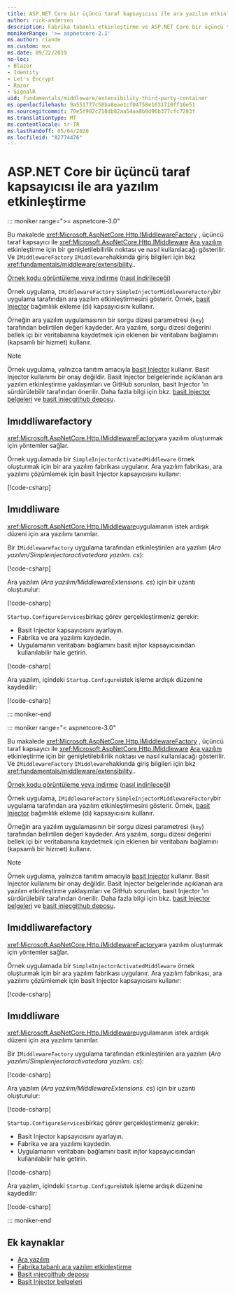 ```yaml
---
title: ASP.NET Core bir üçüncü taraf kapsayıcısı ile ara yazılım etkinleştirme
author: rick-anderson
description: Fabrika tabanlı etkinleştirme ve ASP.NET Core bir üçüncü taraf kapsayıcısı ile kesin olarak belirlenmiş bir ara yazılımı nasıl kullanacağınızı öğrenin.
monikerRange: '>= aspnetcore-2.1'
ms.author: riande
ms.custom: mvc
ms.date: 09/22/2019
no-loc:
- Blazor
- Identity
- Let's Encrypt
- Razor
- SignalR
uid: fundamentals/middleware/extensibility-third-party-container
ms.openlocfilehash: 9a551777c58ba8eae1cf04758e1631710ff16e51
ms.sourcegitcommit: 70e5f982c218db82aa54aa8b8d96b377cfc7283f
ms.translationtype: MT
ms.contentlocale: tr-TR
ms.lasthandoff: 05/04/2020
ms.locfileid: "82774476"
---
```

# <a name="middleware-activation-with-a-third-party-container-in-aspnet-core"></a>ASP.NET Core bir üçüncü taraf kapsayıcısı ile ara yazılım etkinleştirme

::: moniker range=">= aspnetcore-3.0"

Bu makalede <xref:Microsoft.AspNetCore.Http.IMiddlewareFactory> , üçüncü taraf kapsayıcı ile <xref:Microsoft.AspNetCore.Http.IMiddleware> [Ara yazılım](xref:fundamentals/middleware/index) etkinleştirme için bir genişletilebilirlik noktası ve nasıl kullanılacağı gösterilir. Ve `IMiddlewareFactory` `IMiddleware`hakkında giriş bilgileri için bkz <xref:fundamentals/middleware/extensibility>..

[Örnek kodu görüntüleme veya indirme](https://github.com/dotnet/AspNetCore.Docs/tree/master/aspnetcore/fundamentals/middleware/extensibility-third-party-container/samples/) ([nasıl indirileceği](xref:index#how-to-download-a-sample))

Örnek uygulama, `IMiddlewareFactory` `SimpleInjectorMiddlewareFactory`bir uygulama tarafından ara yazılım etkinleştirmesini gösterir. Örnek, [basit Injector](https://simpleinjector.org) bağımlılık ekleme (dı) kapsayıcısını kullanır.

Örneğin ara yazılım uygulamasının bir sorgu dizesi parametresi (`key`) tarafından belirtilen değeri kaydeder. Ara yazılım, sorgu dizesi değerini bellek içi bir veritabanına kaydetmek için eklenen bir veritabanı bağlamını (kapsamlı bir hizmet) kullanır.

> [!NOTE]
> Örnek uygulama, yalnızca tanıtım amacıyla [basit Injector](https://github.com/simpleinjector/SimpleInjector) kullanır. Basit Injector kullanımı bir onay değildir. Basit Injector belgelerinde açıklanan ara yazılım etkinleştirme yaklaşımları ve GitHub sorunları, basit Injector 'ın sürdürülebilir tarafından önerilir. Daha fazla bilgi için bkz. [basit Injector belgeleri](https://simpleinjector.readthedocs.io/en/latest/index.html) ve [basit injecgithub deposu](https://github.com/simpleinjector/SimpleInjector).

## <a name="imiddlewarefactory"></a>Imıddliwarefactory

<xref:Microsoft.AspNetCore.Http.IMiddlewareFactory>ara yazılım oluşturmak için yöntemler sağlar.

Örnek uygulamada bir `SimpleInjectorActivatedMiddleware` örnek oluşturmak için bir ara yazılım fabrikası uygulanır. Ara yazılım fabrikası, ara yazılımı çözümlemek için basit Injector kapsayıcısını kullanır:

[!code-csharp[](extensibility-third-party-container/samples/3.x/SampleApp/Middleware/SimpleInjectorMiddlewareFactory.cs?name=snippet1&highlight=5-8,12)]

## <a name="imiddleware"></a>Imıddliware

<xref:Microsoft.AspNetCore.Http.IMiddleware>uygulamanın istek ardışık düzeni için ara yazılımı tanımlar.

Bir `IMiddlewareFactory` uygulama tarafından etkinleştirilen ara yazılım (*Ara yazılım/Simpleınjectoractivatedara yazılım. cs*):

[!code-csharp[](extensibility-third-party-container/samples/3.x/SampleApp/Middleware/SimpleInjectorActivatedMiddleware.cs?name=snippet1)]

Ara yazılım (*Ara yazılım/MiddlewareExtensions. cs*) için bir uzantı oluşturulur:

[!code-csharp[](extensibility-third-party-container/samples/3.x/SampleApp/Middleware/MiddlewareExtensions.cs?name=snippet1)]

`Startup.ConfigureServices`birkaç görev gerçekleştirmeniz gerekir:

* Basit Injector kapsayıcısını ayarlayın.
* Fabrika ve ara yazılımı kaydedin.
* Uygulamanın veritabanı bağlamını basit ınjtor kapsayıcısından kullanılabilir hale getirin.

[!code-csharp[](extensibility-third-party-container/samples/3.x/SampleApp/Startup.cs?name=snippet1)]

Ara yazılım, içindeki `Startup.Configure`istek işleme ardışık düzenine kaydedilir:

[!code-csharp[](extensibility-third-party-container/samples/3.x/SampleApp/Startup.cs?name=snippet2&highlight=12)]

::: moniker-end

::: moniker range="< aspnetcore-3.0"

Bu makalede <xref:Microsoft.AspNetCore.Http.IMiddlewareFactory> , üçüncü taraf kapsayıcı ile <xref:Microsoft.AspNetCore.Http.IMiddleware> [Ara yazılım](xref:fundamentals/middleware/index) etkinleştirme için bir genişletilebilirlik noktası ve nasıl kullanılacağı gösterilir. Ve `IMiddlewareFactory` `IMiddleware`hakkında giriş bilgileri için bkz <xref:fundamentals/middleware/extensibility>..

[Örnek kodu görüntüleme veya indirme](https://github.com/dotnet/AspNetCore.Docs/tree/master/aspnetcore/fundamentals/middleware/extensibility-third-party-container/samples/) ([nasıl indirileceği](xref:index#how-to-download-a-sample))

Örnek uygulama, `IMiddlewareFactory` `SimpleInjectorMiddlewareFactory`bir uygulama tarafından ara yazılım etkinleştirmesini gösterir. Örnek, [basit Injector](https://simpleinjector.org) bağımlılık ekleme (dı) kapsayıcısını kullanır.

Örneğin ara yazılım uygulamasının bir sorgu dizesi parametresi (`key`) tarafından belirtilen değeri kaydeder. Ara yazılım, sorgu dizesi değerini bellek içi bir veritabanına kaydetmek için eklenen bir veritabanı bağlamını (kapsamlı bir hizmet) kullanır.

> [!NOTE]
> Örnek uygulama, yalnızca tanıtım amacıyla [basit Injector](https://github.com/simpleinjector/SimpleInjector) kullanır. Basit Injector kullanımı bir onay değildir. Basit Injector belgelerinde açıklanan ara yazılım etkinleştirme yaklaşımları ve GitHub sorunları, basit Injector 'ın sürdürülebilir tarafından önerilir. Daha fazla bilgi için bkz. [basit Injector belgeleri](https://simpleinjector.readthedocs.io/en/latest/index.html) ve [basit injecgithub deposu](https://github.com/simpleinjector/SimpleInjector).

## <a name="imiddlewarefactory"></a>Imıddliwarefactory

<xref:Microsoft.AspNetCore.Http.IMiddlewareFactory>ara yazılım oluşturmak için yöntemler sağlar.

Örnek uygulamada bir `SimpleInjectorActivatedMiddleware` örnek oluşturmak için bir ara yazılım fabrikası uygulanır. Ara yazılım fabrikası, ara yazılımı çözümlemek için basit Injector kapsayıcısını kullanır:

[!code-csharp[](extensibility-third-party-container/samples/2.x/SampleApp/Middleware/SimpleInjectorMiddlewareFactory.cs?name=snippet1&highlight=5-8,12)]

## <a name="imiddleware"></a>Imıddliware

<xref:Microsoft.AspNetCore.Http.IMiddleware>uygulamanın istek ardışık düzeni için ara yazılımı tanımlar.

Bir `IMiddlewareFactory` uygulama tarafından etkinleştirilen ara yazılım (*Ara yazılım/Simpleınjectoractivatedara yazılım. cs*):

[!code-csharp[](extensibility-third-party-container/samples/2.x/SampleApp/Middleware/SimpleInjectorActivatedMiddleware.cs?name=snippet1)]

Ara yazılım (*Ara yazılım/MiddlewareExtensions. cs*) için bir uzantı oluşturulur:

[!code-csharp[](extensibility-third-party-container/samples/2.x/SampleApp/Middleware/MiddlewareExtensions.cs?name=snippet1)]

`Startup.ConfigureServices`birkaç görev gerçekleştirmeniz gerekir:

* Basit Injector kapsayıcısını ayarlayın.
* Fabrika ve ara yazılımı kaydedin.
* Uygulamanın veritabanı bağlamını basit ınjtor kapsayıcısından kullanılabilir hale getirin.

[!code-csharp[](extensibility-third-party-container/samples/2.x/SampleApp/Startup.cs?name=snippet1)]

Ara yazılım, içindeki `Startup.Configure`istek işleme ardışık düzenine kaydedilir:

[!code-csharp[](extensibility-third-party-container/samples/2.x/SampleApp/Startup.cs?name=snippet2&highlight=12)]

::: moniker-end

## <a name="additional-resources"></a>Ek kaynaklar

* [Ara yazılım](xref:fundamentals/middleware/index)
* [Fabrika tabanlı ara yazılım etkinleştirme](xref:fundamentals/middleware/extensibility)
* [Basit ınjecgithub deposu](https://github.com/simpleinjector/SimpleInjector)
* [Basit Injector belgeleri](https://simpleinjector.readthedocs.io/en/latest/index.html)
